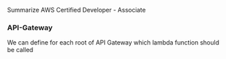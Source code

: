 Summarize AWS Certified Developer - Associate

### API-Gateway

We can define for each root of API Gateway which lambda function should be called
